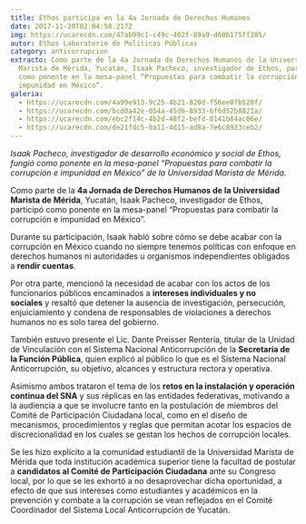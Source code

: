 ```yaml
---
title: Ethos participa en la 4a Jornada de Derechos Humanos
date: 2017-11-20T02:04:58.217Z
img: https://ucarecdn.com/47ab99c1-c49c-402f-89a9-d60b175ff285/
autor: Ethos Laboratorio de Políticas Públicas
category: anticorrupcion
extracto: Como parte de la 4a Jornada de Derechos Humanos de la Universidad
  Marista de Mérida, Yucatán, Isaak Pacheco, investigador de Ethos, participó
  como ponente en la mesa-panel “Propuestas para combatir la corrupción e
  impunidad en México”.
galeria:
  - https://ucarecdn.com/4a99e913-9c25-4b21-820d-f56ee0fb520f/
  - https://ucarecdn.com/bcd0a42e-054a-45d6-8933-6f6d52b8821a/
  - https://ucarecdn.com/ebc2f14c-4b2d-48f2-befd-8141b84ac06e/
  - https://ucarecdn.com/de21fdc5-0a11-4d15-ad8a-7e6c8923ceb2/
---
```

*Isaak Pacheco, investigador de desarrollo económico y social de Ethos, fungió como ponente en la mesa-panel “Propuestas para combatir la corrupción e impunidad en México” de la Universidad Marista de Mérida.*

Como parte de la **4a Jornada de Derechos Humanos de la Universidad Marista de Mérida**, Yucatán, Isaak Pacheco, investigador de Ethos, participó como ponente en la mesa-panel “Propuestas para combatir la corrupción e impunidad en México”.

Durante su participación, Isaak habló sobre cómo se debe acabar con la corrupción en México cuando no siempre tenemos políticas con enfoque en derechos humanos ni autoridades u organismos independientes obligados a **rendir cuentas**.

Por otra parte, mencionó la necesidad de acabar con los actos de los funcionarios públicos encaminados a **intereses individuales y no sociales** y resaltó que detener la ausencia de investigación, persecución, enjuiciamiento y condena de responsables de violaciones a derechos humanos no es solo tarea del gobierno.

También estuvo presente el Lic. Dante Preisser Rentería, titular de la Unidad de Vinculación con el Sistema Nacional Anticorrupción de la **Secretaría de la Función Pública**, quien explicó al público lo que es el Sistema Nacional Anticorrupción, su objetivo, alcances y estructura rectora y operativa. 

Asimismo ambos trataron el tema de los **retos en la instalación y operación continua del SNA** y sus réplicas en las entidades federativas, motivando a la audiencia a que se involucre tanto en la postulación de miembros del Comité de Participación Ciudadana local, como en el diseño de mecanismos, procedimientos y reglas que permitan acotar los espacios de discrecionalidad en los cuales se gestan los hechos de corrupción locales.

Se les hizo explícito a la comunidad estudiantil de la Universidad Marista de Mérida que toda institución académica superior tiene la facultad de postular a **candidatos al Comité de Participación Ciudadana** ante su Congreso local, por lo que se les exhortó a no desaprovechar dicha oportunidad, a efecto de que sus intereses como estudiantes y académicos en la prevención y combate a la corrupción se vean reflejados en el Comité Coordinador del Sistema Local Anticorrupción de Yucatán.
